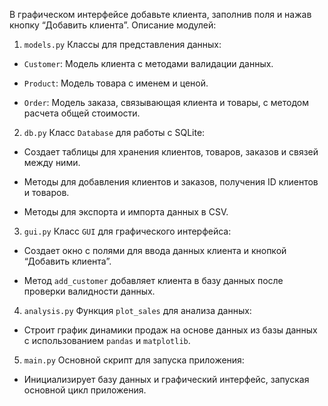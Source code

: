 В графическом интерфейсе добавьте клиента, заполнив поля и нажав кнопку “Добавить клиента”.
Описание модулей:
1. `models.py`
Классы для представления данных:

- `Customer`: Модель клиента с методами валидации данных.

- `Product`: Модель товара с именем и ценой.

- `Order`: Модель заказа, связывающая клиента и товары, с методом расчета общей стоимости.

2. `db.py`
Класс `Database` для работы с SQLite:

- Создает таблицы для хранения клиентов, товаров, заказов и связей между ними.

- Методы для добавления клиентов и заказов, получения ID клиентов и товаров.

- Методы для экспорта и импорта данных в CSV.

3. `gui.py`
Класс `GUI` для графического интерфейса:

- Создает окно с полями для ввода данных клиента и кнопкой “Добавить клиента”.

- Метод `add_customer` добавляет клиента в базу данных после проверки валидности данных.

4. `analysis.py`
Функция `plot_sales` для анализа данных:

- Строит график динамики продаж на основе данных из базы данных с использованием `pandas` и `matplotlib`.

5. `main.py`
Основной скрипт для запуска приложения:

- Инициализирует базу данных и графический интерфейс, запуская основной цикл приложения.
